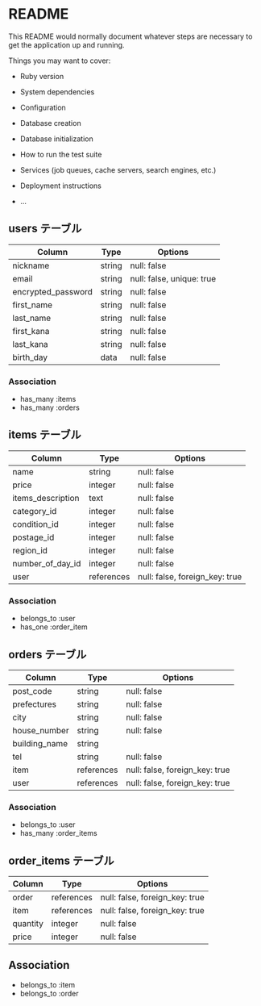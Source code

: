 # README

This README would normally document whatever steps are necessary to get the
application up and running.

Things you may want to cover:

* Ruby version

* System dependencies

* Configuration

* Database creation

* Database initialization

* How to run the test suite

* Services (job queues, cache servers, search engines, etc.)

* Deployment instructions

* ...

## users テーブル
| Column             | Type    | Options                   |
| -------------------| ------- | ------------------------- |
| nickname           | string  | null: false               |
| email              | string  | null: false, unique: true |
| encrypted_password | string  | null: false               |
| first_name         | string  | null: false               |
| last_name          | string  | null: false               |
| first_kana         | string  | null: false               |
| last_kana          | string  | null: false               |
| birth_day          | data    | null: false               |

### Association

- has_many :items
- has_many :orders

## items テーブル

| Column           | Type       | Options                        |
| ---------------- | ---------- | ------------------------------ |
| name             | string     | null: false                    |
| price            | integer    | null: false                    |
| items_description| text       | null: false                    |
| category_id      | integer    | null: false                    |
| condition_id     | integer    | null: false                    |
| postage_id       | integer    | null: false                    |
| region_id        | integer    | null: false                    |
| number_of_day_id | integer    | null: false                    |
| user             | references | null: false, foreign_key: true |
### Association

- belongs_to :user
- has_one :order_item

## orders テーブル

| Column       | Type       | Options                        |
| ------------ | ---------- | ------------------------------ |
| post_code    | string     | null: false                    |
| prefectures  | string     | null: false                    | 
| city         | string     | null: false                    |
| house_number | string     | null: false                    |
| building_name| string     |                                | 
| tel          | string     | null: false                    |
| item         | references | null: false, foreign_key: true |
| user         | references | null: false, foreign_key: true | 
### Association

- belongs_to :user
- has_many :order_items

## order_items テーブル

| Column   | Type       | Options                        |
| -------- | ---------- | ------------------------------ |
| order    | references | null: false, foreign_key: true |
| item     | references | null: false, foreign_key: true |
| quantity | integer    | null: false                    |
| price    | integer    | null: false                    |
## Association

- belongs_to :item
- belongs_to :order